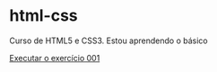 # html-css
 Curso de HTML5 e CSS3.
 Estou aprendendo o básico

<a href="https://arthurferreira01.github.io/html-css/exercícios/ex001/"> Executar o exercício 001</a>
